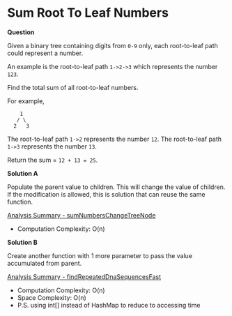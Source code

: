 # Sum Root To Leaf Numbers

<strong>Question</strong>

Given a binary tree containing digits from `0-9` only, each root-to-leaf path could represent a number.

An example is the root-to-leaf path `1->2->3` which represents the number `123`.

Find the total sum of all root-to-leaf numbers.

For example,

		1
	   / \
	  2   3
The root-to-leaf path `1->2` represents the number `12`.
The root-to-leaf path `1->3` represents the number `13`.

Return the sum = `12 + 13 = 25`.

<strong>Solution A</strong>

Populate the parent value to children. This will change the value of children.
If the modification is allowed, this is solution that can reuse the same function. 

[Analysis Summary - sumNumbersChangeTreeNode](https://github.com/RaysonYeungHK/problem_solving/tree/master/LeetCode/src/com/codepicker/exercise/sumroottoleafnumbers/test_results_change_treenode.jpg)

- Computation Complexity: O(n)

<strong>Solution B</strong>

Create another function with 1 more parameter to pass the value accumulated from parent.

[Analysis Summary - findRepeatedDnaSequencesFast](https://github.com/RaysonYeungHK/problem_solving/tree/master/LeetCode/src/com/codepicker/exercise/sumroottoleafnumbers/test_results_normal.jpg)

- Computation Complexity: O(n)
- Space Complexity: O(n)
- P.S. using int[] instead of HashMap to reduce to accessing time
